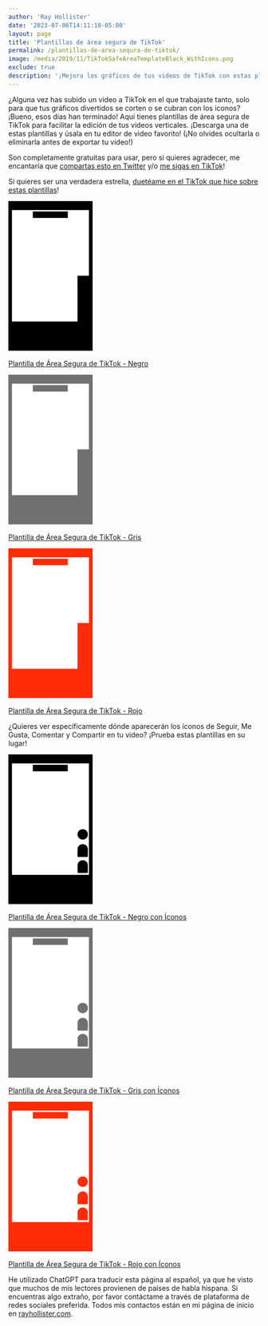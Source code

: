 ```yaml
---
author: 'Ray Hollister'
date: '2023-07-06T14:11:10-05:00'
layout: page
title: 'Plantillas de área segura de TikTok'
permalink: /plantillas-de-area-sequra-de-tiktok/
image: /media/2019/11/TikTokSafeAreaTemplateBlack_WithIcons.png
exclude: true
description: '¡Mejora los gráficos de tus videos de TikTok con estas plantillas gratuitas de área segura!'
---
```

¿Alguna vez has subido un video a TikTok en el que trabajaste tanto, solo para que tus gráficos divertidos se corten o se cubran con los iconos? ¡Bueno, esos días han terminado! Aquí tienes plantillas de área segura de TikTok para facilitar la edición de tus videos verticales. ¡Descarga una de estas plantillas y úsala en tu editor de video favorito! (¡No olvides ocultarla o eliminarla antes de exportar tu video!)

Son completamente gratuitas para usar, pero si quieres agradecer, me encantaría que [compartas esto en Twitter](https://twitter.com/intent/tweet?text=¡Mejora%20los%20gráficos%20de%20tus%20videos%20de%20TikTok%20con%20estas%20plantillas%20gratuitas%20de%20área%20segura!%20https://rayhollister.com/tiktok-safe-area-templates) y/o [me sigas en TikTok](http://tiktok.com/@rayhollister)!

Si quieres ser una verdadera estrella, [duetéame en el TikTok que hice sobre estas plantillas](https://www.tiktok.com/@rayhollister3/video/6761540483262041350)!

[![](/media/2019/11/TikTokSafeAreaTemplateBlack-169x300.png)](/media/2019/11/TikTokSafeAreaTemplateBlack.png)

[Plantilla de Área Segura de TikTok - Negro](/media/2019/11/TikTokSafeAreaTemplateBlack.png)

[![](/media/2019/11/TikTokSafeAreaTemplateGrey-169x300.png)](/media/2019/11/TikTokSafeAreaTemplateGrey.png)

[Plantilla de Área Segura de TikTok - Gris](/media/2019/11/TikTokSafeAreaTemplateGrey.png)

[![](/media/2019/11/TikTokSafeAreaTemplateRed-169x300.png)](/media/2019/11/TikTokSafeAreaTemplateRed.png)

[Plantilla de Área Segura de TikTok - Rojo](/media/2019/11/TikTokSafeAreaTemplateRed.png)

¿Quieres ver específicamente dónde aparecerán los íconos de Seguir, Me Gusta, Comentar y Compartir en tu video? ¡Prueba estas plantillas en su lugar!

[![](/media/2019/11/TikTokSafeAreaTemplateBlack_WithIcons-169x300.png)](/media/2019/11/TikTokSafeAreaTemplateBlack_WithIcons.png)

[Plantilla de Área Segura de TikTok - Negro con Íconos](/media/2019/11/TikTokSafeAreaTemplateBlack_WithIcons.png)

[![](/media/2019/11/TikTokSafeAreaTemplateGrey_WithIcons-169x300.png)](/media/2019/11/TikTokSafeAreaTemplateGrey_WithIcons.png)

[Plantilla de Área Segura de TikTok - Gris con Íconos](/media/2019/11/TikTokSafeAreaTemplateGrey_WithIcons.png)

[![](/media/2019/11/TikTokSafeAreaTemplateRed_WithIcons-169x300.png)](/media/2019/11/TikTokSafeAreaTemplateRed_WithIcons.png)

[Plantilla de Área Segura de TikTok - Rojo con Íconos](/media/2019/11/TikTokSafeAreaTemplateRed_WithIcons.png)

He utilizado ChatGPT para traducir esta página al español, ya que he visto que muchos de mis lectores provienen de países de habla hispana. Si encuentras algo extraño, por favor contáctame a través de  plataforma de redes sociales preferida. Todos mis contactos están en mi página de inicio en [rayhollister.com](https://rayhollister.com).